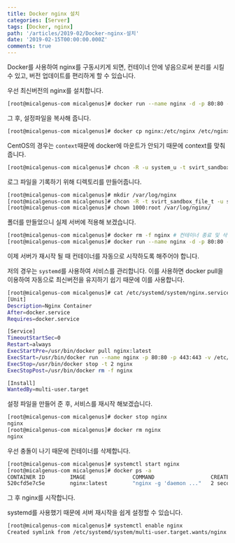 ```yaml
---
title: Docker nginx 설치
categories: [Server]
tags: [Docker, nginx]
path: '/articles/2019-02/Docker-nginx-설치'
date: '2019-02-15T00:00:00.000Z'
comments: true
---
```


Docker를 사용하여 nginx를 구동시키게 되면, 컨테이너 안에 넣음으로써 분리를 시킬 수 있고, 버전 업데이트를 편리하게 할 수 있습니다.

우선 최신버전의 nginx를 설치합니다.

```bash
[root@micalgenus-com micalgenus]# docker run --name nginx -d -p 80:80 -p 443:443 nginx:latest
```

그 후, 설정파일을 복사해 줍니다.

```bash
[root@micalgenus-com micalgenus]# docker cp nginx:/etc/nginx /etc/nginx
```

CentOS의 경우는 `context`때문에 docker에 마운트가 안되기 때문에 context를 맞춰줍니다.

```bash
[root@micalgenus-com micalgenus]# chcon -R -u system_u -t svirt_sandbox_file_t /etc/nginx
```

로그 파일을 기록하기 위해 디렉토리를 만들어줍니다.

```bash
[root@micalgenus-com micalgenus]# mkdir /var/log/nginx
[root@micalgenus-com micalgenus]# chcon -R -t svirt_sandbox_file_t -u system_u /var/log/nginx/
[root@micalgenus-com micalgenus]# chown 1000:root /var/log/nginx/
```

폴더를 만들었으니 실제 서버에 적용해 보겠습니다.

```bash
[root@micalgenus-com micalgenus]# docker rm -f nginx # 컨테이너 종료 및 삭제
[root@micalgenus-com micalgenus]# docker run --name nginx -d -p 80:80 -p 443:443 -v /etc/nginx:/etc/nginx -v /var/log/nginx:/var/log/nginx nginx:latest
```

이제 서버가 재시작 될 때 컨테이너를 자동으로 시작하도록 해주어야 합니다.

저의 경우는 `systemd`를 사용하여 서비스를 관리합니다. 이를 사용하면 docker pull을 이용하여 자동으로 최신버전을 유지하기 쉽기 때문에 이를 사용합니다.

```bash
[root@micalgenus-com micalgenus]# cat /etc/systemd/system/nginx.service
[Unit]
Description=Nginx Container
After=docker.service
Requires=docker.service

[Service]
TimeoutStartSec=0
Restart=always
ExecStartPre=/usr/bin/docker pull nginx:latest
ExecStart=/usr/bin/docker run --name nginx -p 80:80 -p 443:443 -v /etc/nginx:/etc/nginx -v /var/log/nginx:/var/log/nginx nginx:latest
ExecStop=/usr/bin/docker stop -t 2 nginx
ExecStopPost=/usr/bin/docker rm -f nginx

[Install]
WantedBy=multi-user.target
```

설정 파일을 만들어 준 후, 서비스를 재시작 해보겠습니다.

```bash
[root@micalgenus-com micalgenus]# docker stop nginx
nginx
[root@micalgenus-com micalgenus]# docker rm nginx
nginx
```

우선 충돌이 나기 때문에 컨테이너를 삭제합니다.

```bash
[root@micalgenus-com micalgenus]# systemctl start nginx
[root@micalgenus-com micalgenus]# docker ps -a
CONTAINER ID        IMAGE               COMMAND                  CREATED             STATUS              PORTS                                      NAMES
520cfd5e7c5e        nginx:latest        "nginx -g 'daemon ..."   2 seconds ago       Up 1 second         0.0.0.0:80->80/tcp, 0.0.0.0:443->443/tcp   nginx
```

그 후 nginx를 시작합니다.

systemd를 사용했기 때문에 서버 재시작을 쉽게 설정할 수 있습니다.

```bash
[root@micalgenus-com micalgenus]# systemctl enable nginx
Created symlink from /etc/systemd/system/multi-user.target.wants/nginx.service to /etc/systemd/system/nginx.service.
```

